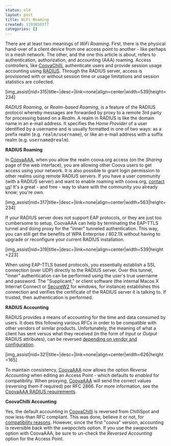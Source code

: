 ```yaml
---
status: old
layout: post
title: WiFi Roaming
created: 1193050377
categories: []
---
```

There are at least two meanings of <em>WiFi Roaming</em>. First, there is the physical hand-over of a client device from one access point to another - like perhaps in a mesh network. The other, and the one this article is about, refers to authentication, authorization, and accounting (AAA) roaming. Access controllers, like <a href="/CoovaChilli">CoovaChilli</a>, authenticate users and provide session usage accounting using <a href="http://en.wikipedia.org/wiki/RADIUS">RADIUS</a>. Through the RADIUS server, access is provisioned with or without session time or usage limitations and session statistics are collected.

[img_assist|nid=315|title=|desc=|link=none|align=center|width=539|height=234]

<em>RADIUS Roaming</em>, or <em>Realm-based Roaming</em>, is a feature of the RADIUS protocol whereby messages are forwarded by proxy to a remote 3rd party for processing based on a <em>Realm</em>. A realm in RADIUS is like the domain name in an e-mail address. It specifies the <em>Home Provider</em> of a user identified by a username and is usually formatted in one of two ways: as a prefix realm (e.g. <tt>realm/username</tt>), or like an e-mail address with a suffix  realm (e.g. <tt>username@realm</tt>).

<strong>RADIUS Roaming</strong>

In <a href="/CoovaAAA">CoovaAAA</a>, when you allow the realm coova.org access (on the <em>Sharing</em> page of the web interface), you are allowing other Coova users to get access using your network. It is also possible to grant login permission to other realms using remote RADIUS servers. If you have a user community (with a RADIUS server) and want to enable roaming with coova.org, <a href="mailto:support@coova.org">contact us</a>! It's a great - and free - way to share with the community you already know; you're own.

[img_assist|nid=317|title=|desc=|link=none|align=center|width=563|height=234]

If your RADIUS server does not support EAP protocols, or they are just too cumbersome to setup, CoovaAAA can help by terminating the EAP-TTLS tunnel and doing proxy for the "inner" tunneled authentication. This way, you can still get the benefits of WPA Enterprise / 802.1X without having to upgrade or reconfigure your current RADIUS installation.

[img_assist|nid=319|title=|desc=|link=none|align=center|width=539|height=223]

When using EAP-TTLS based protocols, you essentially establish a SSL connection (over UDP) directly to the RADIUS server. Over this tunnel, "inner" authentication can be performed using the user's true username and password. The "Supplicant," or client software (the internal Macos X Internet Connect or <a href="http://www.securew2.com/">SecureW2</a> for windows, for instance) establishes this connection and verifies the certificate of the RADIUS server it is talking to. If trusted, then authentication is performed.

<strong>RADIUS Accounting</strong>

RADIUS provides a means of accounting for the time and data consumed by users. It does this following various RFCs in order to be compatible with other vendors of similar products. Unfortunately, the meaning of what a client has sent versus what they received (in the form of <em>Input</em> or <em>Output</em> RADIUS attributes), can be reversed <a href="/wiki/CoovaChilli_RADIUS">depending on vendor and configuration</a>.

[img_assist|nid=321|title=|desc=|link=none|align=center|width=626|height=165]

To maintain consistency, <a href="/CoovaAAA">CoovaAAA</a> now allows the option <em>Reverse Accounting</em> when editing an Access Point - which defaults to <em>enabled</em> for compatibility. When proxying, <a href="/CoovaAAA">CoovaAAA</a> will send the correct values (reversing them if required) per RFC 2866. For more information, see the <a href="/CoovaAAA_RADIUSRequirements">CoovaAAA RADIUS requirements</a>.

<strong>CoovaChilli Accounting</strong>

Yes, the default accounting in <a href="/CoovaChilli">CoovaChilli</a> is reversed from ChilliSpot and now less-than RFC compliant. This was done, believe it or not, for <a href="/wiki/CoovaChilli_RADIUS">compatibility reasons</a>. However, since the first "coova" version, accounting is reversible back with the <em>swapoctets</em> option. If you use the <em>swapoctets</em> option with CoovaAAA, be sure to un-check the <em>Reversed Accounting</em> option for the Access Point.
